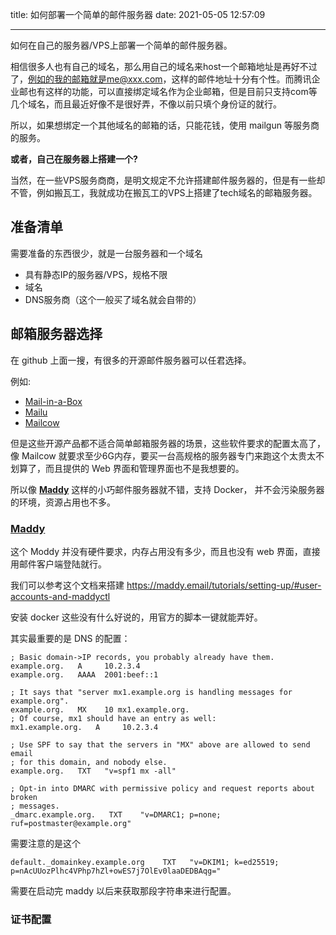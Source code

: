 title: 如何部署一个简单的邮件服务器
date: 2021-05-05 12:57:09

---

如何在自己的服务器/VPS上部署一个简单的邮件服务器。

相信很多人也有自己的域名，那么用自己的域名来host一个邮箱地址是再好不过了，例如的我的邮箱就是me@xxx.com，这样的邮件地址十分有个性。而腾讯企业邮也有这样的功能，可以直接绑定域名作为企业邮箱，但是目前只支持com等几个域名，而且最近好像不是很好弄，不像以前只填个身份证的就行。

所以，如果想绑定一个其他域名的邮箱的话，只能花钱，使用 mailgun 等服务商的服务。

**或者，自己在服务器上搭建一个?**

当然，在一些VPS服务商商，是明文规定不允许搭建邮件服务器的，但是有一些却不管，例如搬瓦工，我就成功在搬瓦工的VPS上搭建了tech域名的邮箱服务器。

## 准备清单
需要准备的东西很少，就是一台服务器和一个域名
- 具有静态IP的服务器/VPS，规格不限
- 域名
- DNS服务商（这个一般买了域名就会自带的）

## 邮箱服务器选择
在 github 上面一搜，有很多的开源邮件服务器可以任君选择。

例如:
- [Mail-in-a-Box](https://mailinabox.email/)
- [Mailu](https://mailu.io/)
- [Mailcow](https://mailcow.email/)

但是这些开源产品都不适合简单邮箱服务器的场景，这些软件要求的配置太高了，像 Mailcow 就要求至少6G内存，要买一台高规格的服务器专门来跑这个太贵太不划算了，而且提供的 Web 界面和管理界面也不是我想要的。

所以像 **[Maddy](https://mailinabox.email/)** 这样的小巧邮件服务器就不错，支持 Docker， 并不会污染服务器的环境，资源占用也不多。

### **[Maddy](https://mailinabox.email/)**

这个 Moddy 并没有硬件要求，内存占用没有多少，而且也没有 web 界面，直接用邮件客户端登陆就行。

我们可以参考这个文档来搭建 https://maddy.email/tutorials/setting-up/#user-accounts-and-maddyctl

安装 docker 这些没有什么好说的，用官方的脚本一键就能弄好。

其实最重要的是 DNS 的配置：
```
; Basic domain->IP records, you probably already have them.
example.org.   A     10.2.3.4
example.org.   AAAA  2001:beef::1

; It says that "server mx1.example.org is handling messages for example.org".
example.org.   MX    10 mx1.example.org.
; Of course, mx1 should have an entry as well:
mx1.example.org.   A     10.2.3.4

; Use SPF to say that the servers in "MX" above are allowed to send email
; for this domain, and nobody else.
example.org.   TXT   "v=spf1 mx -all"

; Opt-in into DMARC with permissive policy and request reports about broken
; messages.
_dmarc.example.org.   TXT    "v=DMARC1; p=none; ruf=postmaster@example.org"
```

需要注意的是这个
```
default._domainkey.example.org    TXT   "v=DKIM1; k=ed25519; p=nAcUUozPlhc4VPhp7hZl+owES7j7OlEv0laaDEDBAqg="
```
需要在启动完 maddy 以后来获取那段字符串来进行配置。


### 证书配置